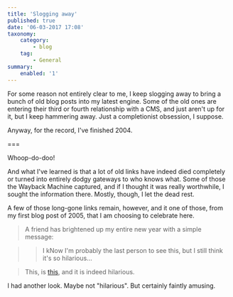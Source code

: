 ```yaml
---
title: 'Slogging away'
published: true
date: '06-03-2017 17:08'
taxonomy:
    category:
        - blog
    tag:
        - General
summary:
    enabled: '1'
---
```


For some reason not entirely clear to me, I keep slogging away to bring a bunch of old blog posts into my latest engine. Some of the old ones are entering their third or fourth relationship with a CMS, and just aren't up for it, but I keep hammering away. Just a completionist obsession, I suppose.

Anyway, for the record, I've finished 2004.

===

Whoop-do-doo!

And what I've learned is that a lot of old links have indeed died completely or turned into entirely dodgy gateways to who knows what. Some of those the Wayback Machine captured, and if I thought it was really worthwhile, I sought the information there. Mostly, though, I let the dead rest.

A few of those long-gone links remain, however, and it one of those, from my first blog post of 2005, that I am choosing to celebrate here.

> A friend has brightened up my entire new year with a simple message:

>> I kNow I'm probably the last person to see this, but
I still think it's so hilarious... 

> This, is [this](http://www.thebricktestament.com/), and it is indeed hilarious.

I had another look. Maybe not "hilarious". But certainly faintly amusing.